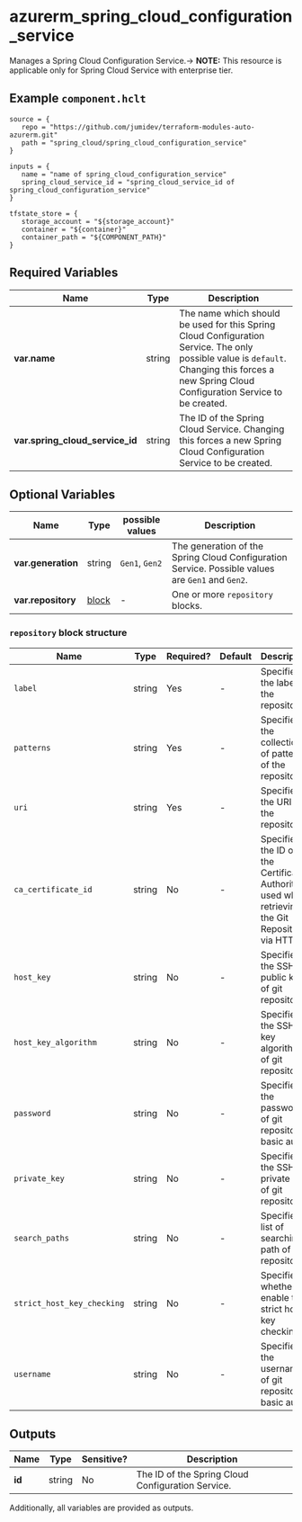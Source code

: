 # azurerm_spring_cloud_configuration_service

Manages a Spring Cloud Configuration Service.-> **NOTE:** This resource is applicable only for Spring Cloud Service with enterprise tier.

## Example `component.hclt`

```hcl
source = {
   repo = "https://github.com/jumidev/terraform-modules-auto-azurerm.git" 
   path = "spring_cloud/spring_cloud_configuration_service" 
}

inputs = {
   name = "name of spring_cloud_configuration_service" 
   spring_cloud_service_id = "spring_cloud_service_id of spring_cloud_configuration_service" 
}

tfstate_store = {
   storage_account = "${storage_account}" 
   container = "${container}" 
   container_path = "${COMPONENT_PATH}" 
}

```

## Required Variables

| Name | Type |  Description |
| ---- | --------- |  ----------- |
| **var.name** | string |  The name which should be used for this Spring Cloud Configuration Service. The only possible value is `default`. Changing this forces a new Spring Cloud Configuration Service to be created. | 
| **var.spring_cloud_service_id** | string |  The ID of the Spring Cloud Service. Changing this forces a new Spring Cloud Configuration Service to be created. | 

## Optional Variables

| Name | Type |  possible values |  Description |
| ---- | --------- |  ----------- | ----------- |
| **var.generation** | string |  `Gen1`, `Gen2`  |  The generation of the Spring Cloud Configuration Service. Possible values are `Gen1` and `Gen2`. | 
| **var.repository** | [block](#repository-block-structure) |  -  |  One or more `repository` blocks. | 

### `repository` block structure

| Name | Type | Required? | Default | Description |
| ---- | ---- | --------- | ------- | ----------- |
| `label` | string | Yes | - | Specifies the label of the repository. |
| `patterns` | string | Yes | - | Specifies the collection of patterns of the repository. |
| `uri` | string | Yes | - | Specifies the URI of the repository. |
| `ca_certificate_id` | string | No | - | Specifies the ID of the Certificate Authority used when retrieving the Git Repository via HTTPS. |
| `host_key` | string | No | - | Specifies the SSH public key of git repository. |
| `host_key_algorithm` | string | No | - | Specifies the SSH key algorithm of git repository. |
| `password` | string | No | - | Specifies the password of git repository basic auth. |
| `private_key` | string | No | - | Specifies the SSH private key of git repository. |
| `search_paths` | string | No | - | Specifies a list of searching path of the repository |
| `strict_host_key_checking` | string | No | - | Specifies whether enable the strict host key checking. |
| `username` | string | No | - | Specifies the username of git repository basic auth. |



## Outputs

| Name | Type | Sensitive? | Description |
| ---- | ---- | --------- | --------- |
| **id** | string | No  | The ID of the Spring Cloud Configuration Service. | 

Additionally, all variables are provided as outputs.
